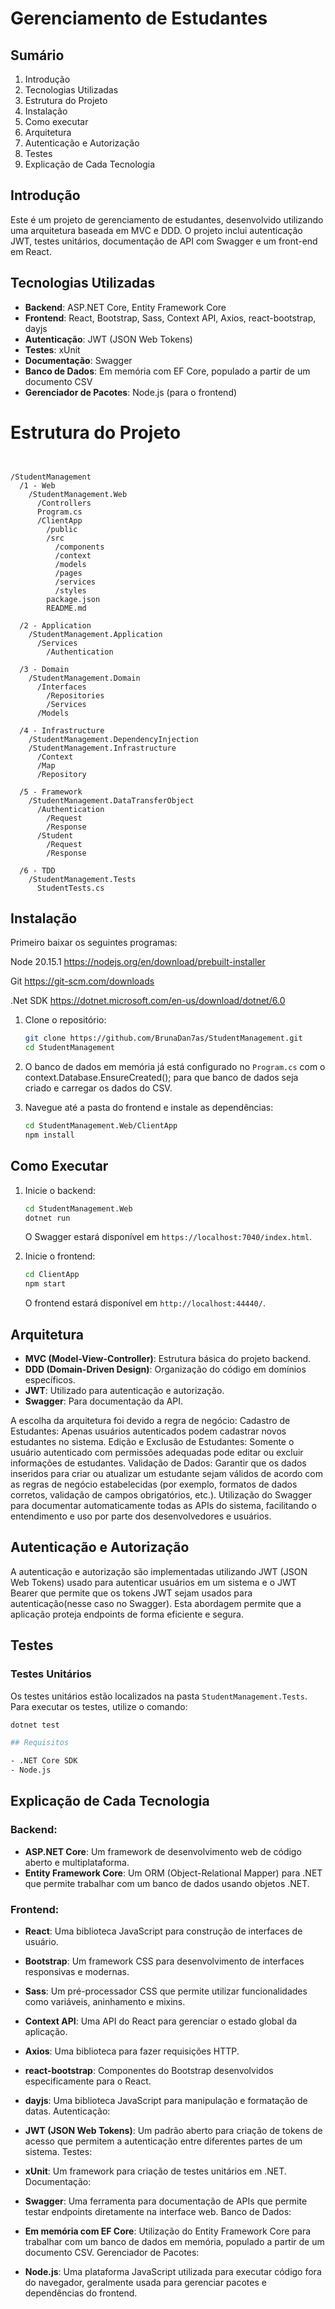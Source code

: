 # Gerenciamento de Estudantes

## Sumário
1. Introdução
2. Tecnologias Utilizadas
3. Estrutura do Projeto
4. Instalação
5. Como executar
6. Arquitetura
7. Autenticação e Autorização
8. Testes
9. Explicação de Cada Tecnologia

## Introdução

Este é um projeto de gerenciamento de estudantes, desenvolvido utilizando uma arquitetura baseada em MVC e DDD. O projeto inclui autenticação JWT, testes unitários, documentação de API com Swagger e um front-end em React.

## Tecnologias Utilizadas

- **Backend**: ASP.NET Core, Entity Framework Core
- **Frontend**: React, Bootstrap, Sass, Context API, Axios, react-bootstrap, dayjs
- **Autenticação**: JWT (JSON Web Tokens)
- **Testes**: xUnit
- **Documentação**: Swagger
- **Banco de Dados**: Em memória com EF Core, populado a partir de um documento CSV
- **Gerenciador de Pacotes**: Node.js (para o frontend)

# Estrutura do Projeto

````plaintext


/StudentManagement
  /1 - Web
    /StudentManagement.Web
      /Controllers
      Program.cs
      /ClientApp
        /public
        /src
          /components
          /context
          /models
          /pages
          /services
          /styles
        package.json
        README.md
        
  /2 - Application
    /StudentManagement.Application
      /Services
        /Authentication
        
  /3 - Domain
    /StudentManagement.Domain
      /Interfaces
        /Repositories
        /Services
      /Models
      
  /4 - Infrastructure
    /StudentManagement.DependencyInjection
    /StudentManagement.Infrastructure
      /Context
      /Map
      /Repository
		
  /5 - Framework
    /StudentManagement.DataTransferObject
      /Authentication
        /Request
        /Response
      /Student
        /Request
        /Response
        
  /6 - TDD
    /StudentManagement.Tests
      StudentTests.cs
````
## Instalação

Primeiro baixar os seguintes programas:

Node 20.15.1
https://nodejs.org/en/download/prebuilt-installer

Git
https://git-scm.com/downloads

.Net SDK
https://dotnet.microsoft.com/en-us/download/dotnet/6.0

1. Clone o repositório:

    ```sh
    git clone https://github.com/BrunaDan7as/StudentManagement.git
    cd StudentManagement
    ```

2. O banco de dados em memória já está configurado no `Program.cs` com o context.Database.EnsureCreated(); para que banco de dados seja criado e carregar os dados do CSV.

3. Navegue até a pasta do frontend e instale as dependências:

    ```sh
    cd StudentManagement.Web/ClientApp
    npm install
    ```
## Como Executar

1. Inicie o backend:

    ```sh
    cd StudentManagement.Web
    dotnet run
    ```

    O Swagger estará disponível em `https://localhost:7040/index.html`.

2. Inicie o frontend:

    ```sh
    cd ClientApp
    npm start
    ```

    O frontend estará disponível em `http://localhost:44440/`.

## Arquitetura

- **MVC (Model-View-Controller)**: Estrutura básica do projeto backend.
- **DDD (Domain-Driven Design)**: Organização do código em domínios específicos.
- **JWT**: Utilizado para autenticação e autorização.
- **Swagger**: Para documentação da API.

A escolha da arquitetura foi devido a regra de negócio:
  Cadastro de Estudantes: Apenas usuários autenticados podem cadastrar novos estudantes no sistema.
  Edição e Exclusão de Estudantes: Somente o usuário autenticado com permissões adequadas pode editar ou excluir informações de estudantes.
  Validação de Dados: Garantir que os dados inseridos para criar ou atualizar um estudante sejam válidos de acordo com as regras de negócio estabelecidas (por exemplo, formatos de dados 
  corretos, validação de campos obrigatórios, etc.).
  Utilização do Swagger para documentar automaticamente todas as APIs do sistema, facilitando o entendimento e uso por parte dos desenvolvedores e usuários.

## Autenticação e Autorização

A autenticação e autorização são implementadas utilizando JWT (JSON Web Tokens) usado para autenticar usuários em um sistema e o JWT Bearer que permite que os tokens JWT sejam usados para autenticação(nesse caso no Swagger). Esta abordagem permite que a aplicação proteja endpoints de forma eficiente e segura.

## Testes

### Testes Unitários

Os testes unitários estão localizados na pasta `StudentManagement.Tests`. Para executar os testes, utilize o comando:

```sh
dotnet test

## Requisitos

- .NET Core SDK
- Node.js
````


## Explicação de Cada Tecnologia

### Backend:

- **ASP.NET Core**: Um framework de desenvolvimento web de código aberto e multiplataforma.
- **Entity Framework Core**: Um ORM (Object-Relational Mapper) para .NET que permite trabalhar com um banco de dados usando objetos .NET.

### Frontend:

- **React**: Uma biblioteca JavaScript para construção de interfaces de usuário.
- **Bootstrap**: Um framework CSS para desenvolvimento de interfaces responsivas e modernas.
- **Sass**: Um pré-processador CSS que permite utilizar funcionalidades como variáveis, aninhamento e mixins.
- **Context API**: Uma API do React para gerenciar o estado global da aplicação.
- **Axios**: Uma biblioteca para fazer requisições HTTP.
- **react-bootstrap**: Componentes do Bootstrap desenvolvidos especificamente para o React.
- **dayjs**: Uma biblioteca JavaScript para manipulação e formatação de datas.
Autenticação:

- **JWT (JSON Web Tokens)**: Um padrão aberto para criação de tokens de acesso que permitem a autenticação entre diferentes partes de um sistema.
Testes:

- **xUnit**: Um framework para criação de testes unitários em .NET.
Documentação:

- **Swagger**: Uma ferramenta para documentação de APIs que permite testar endpoints diretamente na interface web.
Banco de Dados:

- **Em memória com EF Core**: Utilização do Entity Framework Core para trabalhar com um banco de dados em memória, populado a partir de um documento CSV.
Gerenciador de Pacotes:

- **Node.js**: Uma plataforma JavaScript utilizada para executar código fora do navegador, geralmente usada para gerenciar pacotes e dependências do frontend.








          






